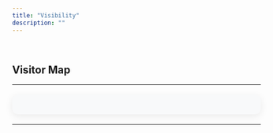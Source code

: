 ```yaml
---
title: "Visibility"
description: ""
---
```


<style>
/* Mobile-responsive container for visitor map */
.visitor-map-container {
    text-align: center;
    margin: 20px auto;
    max-width: 1200px;
    padding: 20px;
    background: #f8f9fa;
    border-radius: 12px;
    box-shadow: 0 4px 16px rgba(0,0,0,0.08);
}

/* Wrapper for the map widget to make it responsive */
.visitor-map-wrapper {
    width: 100%;
    max-width: 100%;
    overflow: hidden;
    display: flex;
    justify-content: center;
    align-items: center;
}

/* Make the map widget itself responsive */
.visitor-map-wrapper img,
.visitor-map-wrapper a img {
    max-width: 100% !important;
    height: auto !important;
    width: auto !important;
}

/* Mobile adjustments */
@media (max-width: 768px) {
    .visitor-map-container {
        margin: 15px 10px;
        padding: 15px;
        border-radius: 8px;
    }
}

@media (max-width: 480px) {
    .visitor-map-container {
        margin: 10px 5px;
        padding: 10px;
    }
}
</style>

<div style='text-align: justify; text-justify: inter-word;'>

<br>

## Visitor Map

---

<div class="visitor-map-container">
    <div class="visitor-map-wrapper">
        <script type='text/javascript' id='mapmyvisitors' src='https://mapmyvisitors.com/map.js?cl=ffffff&w=a&t=m&d=AxEn8Pc-9IpoMhKp39sBNaErvgwREnq9eriSabJEjUY'></script>
    </div>
</div>

---

</div>

